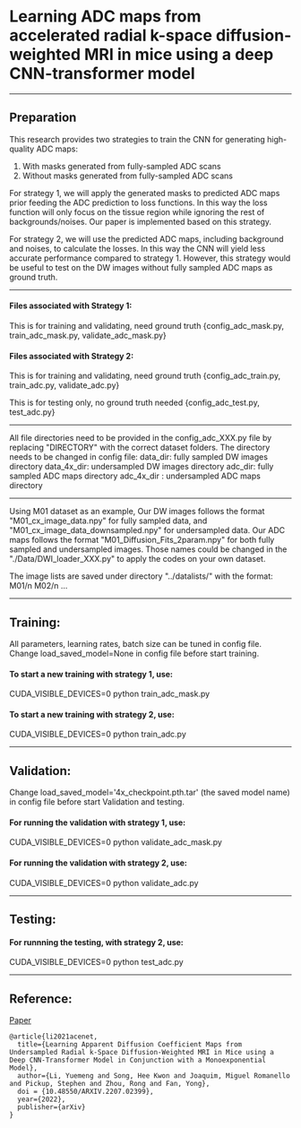 # Learning ADC maps from accelerated radial k-space diffusion-weighted MRI in mice using a deep CNN-transformer model

----------------------------------------------------------------------------------------------------------------------------------------
## Preparation
This research provides two strategies to train the CNN for generating high-quality ADC maps:
1. With masks generated from fully-sampled ADC scans
2. Without masks generated from fully-sampled ADC scans

For strategy 1, we will apply the generated masks to predicted ADC maps prior feeding the ADC prediction to loss functions. 
In this way the loss function will only focus on the tissue region while ignoring the rest of backgrounds/noises. Our paper is implemented based on this strategy.

For strategy 2, we will use the predicted ADC maps, including background and noises, to calculate the losses. 
In this way the CNN will yield less accurate performance compared to strategy 1. However, this strategy would be useful to test on the DW images without fully sampled ADC maps as ground truth.

----------------------------------------------------------------------------------------------------------------------------------------
#### Files associated with Strategy 1:
This is for training and validating, need ground truth
{config_adc_mask.py, train_adc_mask.py, validate_adc_mask.py}

#### Files associated with Strategy 2:
This is for training and validating, need ground truth
{config_adc_train.py, train_adc.py, validate_adc.py}

This is for testing only, no ground truth needed
{config_adc_test.py, test_adc.py}

----------------------------------------------------------------------------------------------------------------------------------------
All file directories need to be provided in the config_adc_XXX.py file by replacing "DIRECTORY" with the correct dataset folders. The directory needs to be changed in config file:
data_dir: fully sampled DW images directory
data_4x_dir: undersampled DW images directory
adc_dir: fully sampled ADC maps directory
adc_4x_dir : undersampled ADC maps directory

----------------------------------------------------------------------------------------------------------------------------------------
Using M01 dataset as an example, Our DW images follows the format "M01_cx_image_data.npy" for fully sampled data, and "M01_cx_image_data_downsampled.npy" for undersampled data. 
Our ADC maps follows the format "M01_Diffusion_Fits_2param.npy" for both fully sampled and undersampled images. Those names could be changed in the "./Data/DWI_loader_XXX.py" to apply the codes on your own dataset.

The image lists are saved under directory "../datalists/" with the format:
M01/n M02/n ...

----------------------------------------------------------------------------------------------------------------------------------------
## Training:
All parameters, learning rates, batch size can be tuned in config file.
Change load_saved_model=None in config file before start training.

#### To start a new training with strategy 1, use:
CUDA_VISIBLE_DEVICES=0 python train_adc_mask.py

#### To start a new training with strategy 2, use:
CUDA_VISIBLE_DEVICES=0 python train_adc.py

----------------------------------------------------------------------------------------------------------------------------------------
## Validation:
Change load_saved_model='4x_checkpoint.pth.tar' (the saved model name) in config file before start Validation and testing.

#### For running the validation with strategy 1, use:
CUDA_VISIBLE_DEVICES=0 python validate_adc_mask.py

#### For running the validation with strategy 2, use:
CUDA_VISIBLE_DEVICES=0 python validate_adc.py

----------------------------------------------------------------------------------------------------------------------------------------
## Testing:
#### For runnning the testing, with strategy 2, use:
CUDA_VISIBLE_DEVICES=0 python test_adc.py


----------------------------------------------------------------------------------------------------------------------------------------
## Reference:
[Paper](https://arxiv.org/abs/2207.02399/)
```
@article{li2021acenet,
  title={Learning Apparent Diffusion Coefficient Maps from Undersampled Radial k-Space Diffusion-Weighted MRI in Mice using a Deep CNN-Transformer Model in Conjunction with a Monoexponential Model},
  author={Li, Yuemeng and Song, Hee Kwon and Joaquim, Miguel Romanello and Pickup, Stephen and Zhou, Rong and Fan, Yong},
  doi = {10.48550/ARXIV.2207.02399},
  year={2022},
  publisher={arXiv}
}
```


